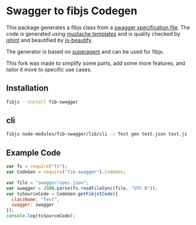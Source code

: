# Swagger to fibjs Codegen

This package generates a fibjs class from a [swagger specification file](https://github.com/wordnik/swagger-spec). The code is generated using [mustache templates](https://github.com/mtennoe/swagger-js-codegen/tree/master/templates) and is quality checked by [jshint](https://github.com/jshint/jshint/) and beautified by [js-beautify](https://github.com/beautify-web/js-beautify).

The generator is based on [superagent](https://github.com/visionmedia/superagent) and can be used for fibjs.

This fork was made to simplify some parts, add some more features, and tailor it more to specific use cases.

## Installation

```bash
fibjs --install fib-swagger
```

## cli

```bash
fibjs node-modules/fib-swagger/lib/cli -c Test gen test.json test.js
```

## Example Code

```javascript
var fs = require("fs");
var CodeGen = require("fib-swagger").CodeGen;

var file = "swagger/spec.json";
var swagger = JSON.parse(fs.readFileSync(file, "UTF-8"));
var tsSourceCode = CodeGen.getFibjstCode({
  className: "Test",
  swagger: swagger
});
console.log(tsSourceCode);
```
